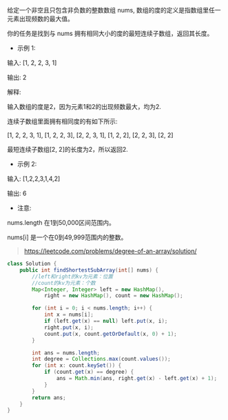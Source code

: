 给定一个非空且只包含非负数的整数数组 nums, 数组的度的定义是指数组里任一元素出现频数的最大值。

你的任务是找到与 nums 拥有相同大小的度的最短连续子数组，返回其长度。

- 示例 1:

输入: [1, 2, 2, 3, 1]

输出: 2

解释: 

输入数组的度是2，因为元素1和2的出现频数最大，均为2.

连续子数组里面拥有相同度的有如下所示:

[1, 2, 2, 3, 1], [1, 2, 2, 3], [2, 2, 3, 1], [1, 2, 2], [2, 2, 3], [2, 2]

最短连续子数组[2, 2]的长度为2，所以返回2.

- 示例 2:

输入: [1,2,2,3,1,4,2]

输出: 6

- 注意:

nums.length 在1到50,000区间范围内。

nums[i] 是一个在0到49,999范围内的整数。
>https://leetcode.com/problems/degree-of-an-array/solution/
```java
class Solution {
    public int findShortestSubArray(int[] nums) {
        //left和right的kv为元素：位置
        //count的kv为元素：个数
        Map<Integer, Integer> left = new HashMap(),
            right = new HashMap(), count = new HashMap();

        for (int i = 0; i < nums.length; i++) {
            int x = nums[i];
            if (left.get(x) == null) left.put(x, i);
            right.put(x, i);
            count.put(x, count.getOrDefault(x, 0) + 1);
        }

        int ans = nums.length;
        int degree = Collections.max(count.values());
        for (int x: count.keySet()) {
            if (count.get(x) == degree) {
                ans = Math.min(ans, right.get(x) - left.get(x) + 1);
            }
        }
        return ans;
    }
}
```
